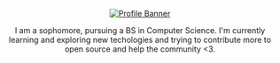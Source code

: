 <p align="center"><a href="https://linkfree.io/Mayank-Sharma17"><img alt="Profile Banner" src="https://user-images.githubusercontent.com/113251342/235369744-6ec263ba-8782-4422-8a19-f80a91842c3a.png"></a></p>

<div align="center">
I am a sophomore, pursuing a BS in Computer Science. I'm currently learning and exploring new techologies and trying to contribute more to open source and help the community <3.
</div>